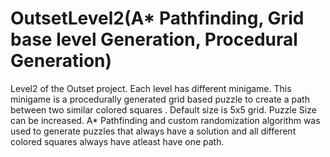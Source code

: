 # OutsetLevel2(A* Pathfinding, Grid base level Generation, Procedural Generation)

Level2 of the Outset project. Each level has different minigame. This minigame is a procedurally generated grid based puzzle to create a path between two similar colored squares . Default size is 5x5 grid. Puzzle Size can be increased. A* Pathfinding and custom randomization algorithm was used to generate puzzles that always have a solution and all different colored squares always have atleast have one path.
 

